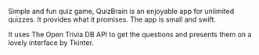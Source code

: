 Simple and fun quiz game, QuizBrain is an enjoyable app for unlimited quizzes. It provides what it promises. The app is small and swift.

It uses The Open Trivia DB API to get the questions and presents them on a lovely interface by Tkinter.

